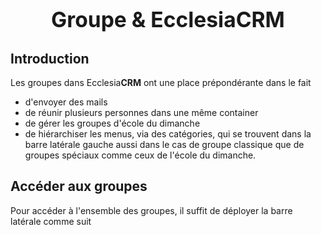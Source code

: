 # <center><big>Groupe & Ecclesia**CRM** </big></center>


## Introduction

Les groupes dans Ecclesia**CRM** ont une place prépondérante dans le fait 

- d'envoyer des mails
- de réunir plusieurs personnes dans une même container
- de gérer les groupes d'école du dimanche
- de hiérarchiser les menus, via des catégories, qui se trouvent dans la barre latérale gauche aussi dans le cas de groupe classique que de groupes spéciaux comme ceux de l'école du dimanche.

## Accéder aux groupes

Pour accéder à l'ensemble des groupes, il suffit de déployer la barre latérale comme suit


